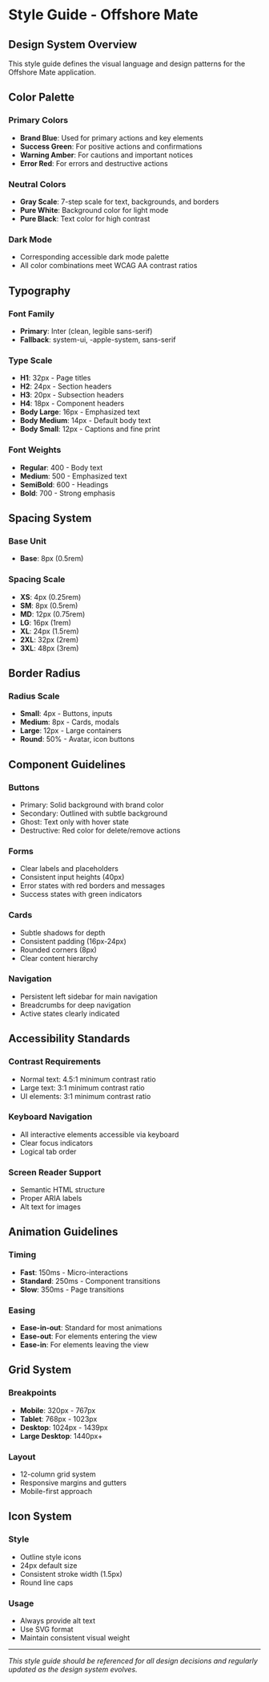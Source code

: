 # Style Guide - Offshore Mate

## Design System Overview

This style guide defines the visual language and design patterns for the Offshore Mate application.

## Color Palette

### Primary Colors
- **Brand Blue**: Used for primary actions and key elements
- **Success Green**: For positive actions and confirmations
- **Warning Amber**: For cautions and important notices
- **Error Red**: For errors and destructive actions

### Neutral Colors
- **Gray Scale**: 7-step scale for text, backgrounds, and borders
- **Pure White**: Background color for light mode
- **Pure Black**: Text color for high contrast

### Dark Mode
- Corresponding accessible dark mode palette
- All color combinations meet WCAG AA contrast ratios

## Typography

### Font Family
- **Primary**: Inter (clean, legible sans-serif)
- **Fallback**: system-ui, -apple-system, sans-serif

### Type Scale
- **H1**: 32px - Page titles
- **H2**: 24px - Section headers
- **H3**: 20px - Subsection headers
- **H4**: 18px - Component headers
- **Body Large**: 16px - Emphasized text
- **Body Medium**: 14px - Default body text
- **Body Small**: 12px - Captions and fine print

### Font Weights
- **Regular**: 400 - Body text
- **Medium**: 500 - Emphasized text
- **SemiBold**: 600 - Headings
- **Bold**: 700 - Strong emphasis

## Spacing System

### Base Unit
- **Base**: 8px (0.5rem)

### Spacing Scale
- **XS**: 4px (0.25rem)
- **SM**: 8px (0.5rem)
- **MD**: 12px (0.75rem)
- **LG**: 16px (1rem)
- **XL**: 24px (1.5rem)
- **2XL**: 32px (2rem)
- **3XL**: 48px (3rem)

## Border Radius

### Radius Scale
- **Small**: 4px - Buttons, inputs
- **Medium**: 8px - Cards, modals
- **Large**: 12px - Large containers
- **Round**: 50% - Avatar, icon buttons

## Component Guidelines

### Buttons
- Primary: Solid background with brand color
- Secondary: Outlined with subtle background
- Ghost: Text only with hover state
- Destructive: Red color for delete/remove actions

### Forms
- Clear labels and placeholders
- Consistent input heights (40px)
- Error states with red borders and messages
- Success states with green indicators

### Cards
- Subtle shadows for depth
- Consistent padding (16px-24px)
- Rounded corners (8px)
- Clear content hierarchy

### Navigation
- Persistent left sidebar for main navigation
- Breadcrumbs for deep navigation
- Active states clearly indicated

## Accessibility Standards

### Contrast Requirements
- Normal text: 4.5:1 minimum contrast ratio
- Large text: 3:1 minimum contrast ratio
- UI elements: 3:1 minimum contrast ratio

### Keyboard Navigation
- All interactive elements accessible via keyboard
- Clear focus indicators
- Logical tab order

### Screen Reader Support
- Semantic HTML structure
- Proper ARIA labels
- Alt text for images

## Animation Guidelines

### Timing
- **Fast**: 150ms - Micro-interactions
- **Standard**: 250ms - Component transitions
- **Slow**: 350ms - Page transitions

### Easing
- **Ease-in-out**: Standard for most animations
- **Ease-out**: For elements entering the view
- **Ease-in**: For elements leaving the view

## Grid System

### Breakpoints
- **Mobile**: 320px - 767px
- **Tablet**: 768px - 1023px
- **Desktop**: 1024px - 1439px
- **Large Desktop**: 1440px+

### Layout
- 12-column grid system
- Responsive margins and gutters
- Mobile-first approach

## Icon System

### Style
- Outline style icons
- 24px default size
- Consistent stroke width (1.5px)
- Round line caps

### Usage
- Always provide alt text
- Use SVG format
- Maintain consistent visual weight

---

*This style guide should be referenced for all design decisions and regularly updated as the design system evolves.*